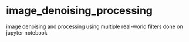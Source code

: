 # image_denoising_processing
image denoising and processing using multiple real-world filters done on jupyter notebook
